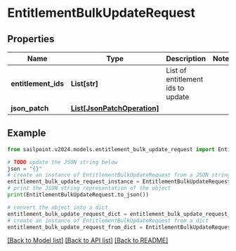 # EntitlementBulkUpdateRequest


## Properties

Name | Type | Description | Notes
------------ | ------------- | ------------- | -------------
**entitlement_ids** | **List[str]** | List of entitlement ids to update | 
**json_patch** | [**List[JsonPatchOperation]**](JsonPatchOperation.md) |  | 

## Example

```python
from sailpoint.v2024.models.entitlement_bulk_update_request import EntitlementBulkUpdateRequest

# TODO update the JSON string below
json = "{}"
# create an instance of EntitlementBulkUpdateRequest from a JSON string
entitlement_bulk_update_request_instance = EntitlementBulkUpdateRequest.from_json(json)
# print the JSON string representation of the object
print(EntitlementBulkUpdateRequest.to_json())

# convert the object into a dict
entitlement_bulk_update_request_dict = entitlement_bulk_update_request_instance.to_dict()
# create an instance of EntitlementBulkUpdateRequest from a dict
entitlement_bulk_update_request_from_dict = EntitlementBulkUpdateRequest.from_dict(entitlement_bulk_update_request_dict)
```
[[Back to Model list]](../README.md#documentation-for-models) [[Back to API list]](../README.md#documentation-for-api-endpoints) [[Back to README]](../README.md)


